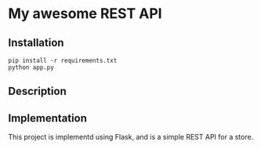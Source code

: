 # My awesome REST API

## Installation

```
pip install -r requirements.txt
python app.py
```

## Description


## Implementation
This project is implementd using Flask, and is a simple REST API for a store.
